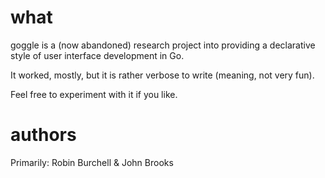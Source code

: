 # what

goggle is a (now abandoned) research project into providing a declarative style
of user interface development in Go.

It worked, mostly, but it is rather verbose to write (meaning, not very fun).

Feel free to experiment with it if you like.

# authors

Primarily:
Robin Burchell & John Brooks
